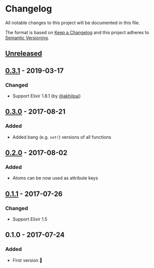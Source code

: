 # Changelog
All notable changes to this project will be documented in this file.

The format is based on [Keep a Changelog](http://keepachangelog.com/en/1.0.0/)
and this project adheres to [Semantic Versioning](http://semver.org/spec/v2.0.0.html).

## [Unreleased]

## [0.3.1] - 2019-03-17
### Changed
- Support Elixir 1.8.1 (by [@akhilpai])

## [0.3.0] - 2017-08-21
### Added
- Added bang (e.g. `set!`) versions of all functions

## [0.2.0] - 2017-08-02
### Added
- Atoms can be now used as attribute keys

## [0.1.1] - 2017-07-26
### Changed
- Support Elixir 1.5

## 0.1.0 - 2017-07-24
### Added
- First version 🎉

[Unreleased]: https://github.com/SoftwareMansion/elixir-xattr/compare/v0.3.1...HEAD
[0.3.1]: https://github.com/SoftwareMansion/elixir-xattr/compare/v0.3.0...v0.3.1
[0.3.0]: https://github.com/SoftwareMansion/elixir-xattr/compare/v0.2.0...v0.3.0
[0.2.0]: https://github.com/SoftwareMansion/elixir-xattr/compare/v0.1.1...v0.2.0
[0.1.1]: https://github.com/SoftwareMansion/elixir-xattr/compare/v0.1.0...v0.1.1

[@akhilpai]: https://github.com/akhilpai
